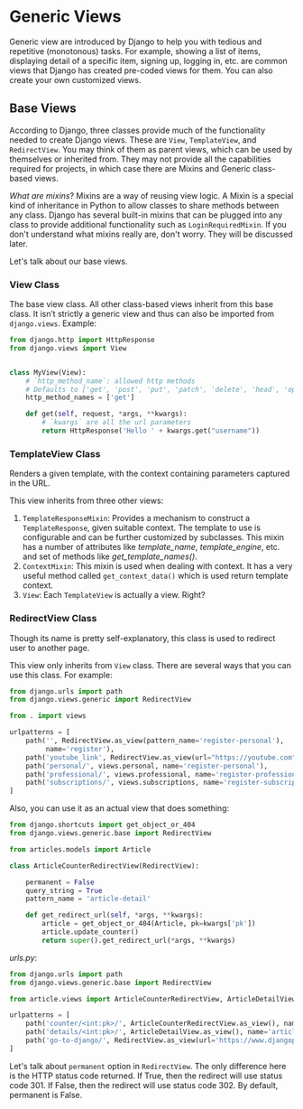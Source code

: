 # Generic Views

Generic view are introduced by Django to help you with tedious and repetitive (monotonous) tasks. For example, showing a list of items, displaying detail of a specific item, signing up, logging in, etc. are common views that Django has created pre-coded views for them. You can also create your own customized views.

## Base Views

According to Django, three classes provide much of the functionality needed to create Django views. These are `View`, `TemplateView`, and `RedirectView`. You may think of them as parent views, which can be used by themselves or inherited from. They may not provide all the capabilities required for projects, in which case there are Mixins and Generic class-based views.

*What are mixins*? Mixins are a way of reusing view logic. A Mixin is a special kind of inheritance in Python to allow classes to share methods between any class. Django has several built-in mixins that can be plugged into any class to provide additional functionality such as `LoginRequiredMixin`. If you don't understand what mixins really are, don't worry. They will be discussed later.

Let's talk about our base views.

### View Class

The base view class. All other class-based views inherit from this base class. It isn’t strictly a generic view and thus can also be imported from `django.views`. Example:

```python
from django.http import HttpResponse
from django.views import View


class MyView(View):
    # `http_method_name`: allowed http methods
    # Defaults to ['get', 'post', 'put', 'patch', 'delete', 'head', 'options', 'trace']
    http_method_names = ['get']

    def get(self, request, *args, **kwargs):
        # `kwargs` are all the url parameters
        return HttpResponse('Hello ' + kwargs.get("username"))
```

### TemplateView Class

Renders a given template, with the context containing parameters captured in the URL.

This view inherits from three other views:

1) `TemplateResponseMixin`: Provides a mechanism to construct a `TemplateResponse`, given suitable context. The template to use is configurable and can be further customized by subclasses. This mixin has a number of attributes like *template_name*, *template_engine*, etc. and set of methods like *get_template_names()*.
2) `ContextMixin`: This mixin is used when dealing with context. It has a very useful method called `get_context_data()` which is used return template context.
3) `View`: Each `TemplateView` is actually a view. Right?

### RedirectView Class

Though its name is pretty self-explanatory, this class is used to redirect user to another page.

This view only inherits from `View` class. There are several ways that you can use this class. For example:

```python
from django.urls import path
from django.views.generic import RedirectView

from . import views

urlpatterns = [
    path('', RedirectView.as_view(pattern_name='register-personal'),
         name='register'),
    path('youtube_link', RedirectView.as_view(url="https://youtube.com")),
    path('personal/', views.personal, name='register-personal'),
    path('professional/', views.professional, name='register-professional'),
    path('subscriptions/', views.subscriptions, name='register-subscriptions'),
]
```

Also, you can use it as an actual view that does something:

```python
from django.shortcuts import get_object_or_404
from django.views.generic.base import RedirectView

from articles.models import Article

class ArticleCounterRedirectView(RedirectView):

    permanent = False
    query_string = True
    pattern_name = 'article-detail'

    def get_redirect_url(self, *args, **kwargs):
        article = get_object_or_404(Article, pk=kwargs['pk'])
        article.update_counter()
        return super().get_redirect_url(*args, **kwargs)
```

*urls.py*:

```python
from django.urls import path
from django.views.generic.base import RedirectView

from article.views import ArticleCounterRedirectView, ArticleDetailView

urlpatterns = [
    path('counter/<int:pk>/', ArticleCounterRedirectView.as_view(), name='article-counter'),
    path('details/<int:pk>/', ArticleDetailView.as_view(), name='article-detail'),
    path('go-to-django/', RedirectView.as_view(url='https://www.djangoproject.com/'), name='go-to-django'),
]
```

Let's talk about `permanent` option in `RedirectView`. The only difference here is the HTTP status code returned. If True, then the redirect will use status code 301. If False, then the redirect will use status code 302. By default, permanent is False.
